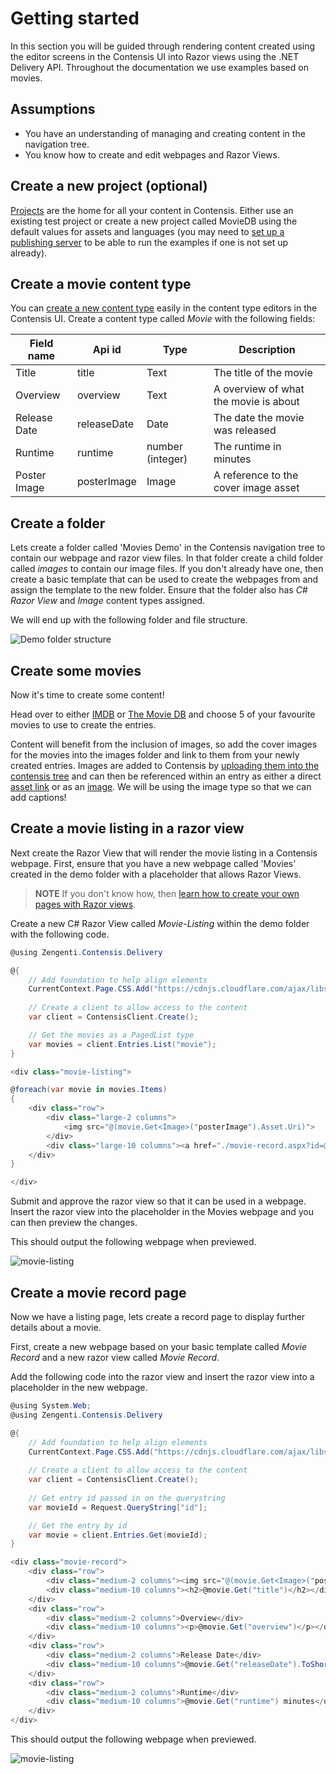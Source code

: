# Getting started

In this section you will be guided through rendering content created using the editor screens in the Contensis UI into Razor views using the .NET Delivery API. Throughout the documentation we use examples based on movies.

## Assumptions

- You have an understanding of managing and creating content in the navigation tree.
- You know how to create and edit webpages and Razor Views.

## Create a new project (optional)

[Projects](https://zenhub.zengenti.com/Contensis/9/kb/setup-and-configuration/Administration/Create-a-project.aspx) are the home for all your content in Contensis. Either use an existing test project or create a new project called MovieDB using the default values for assets and languages (you may need to [set up a publishing server](https://zenhub.zengenti.com/Contensis/9/kb/setup-and-configuration/Configuration/Setup-and-configure-a-publishing-server.aspx) to be able to run the examples if one is not set up already).



## Create a movie content type

You can [create a new content type](https://zenhub.zengenti.com/Contensis/9/kb/content-types-and-entries/content-types/create-a-content-type.aspx) easily in the content type editors in the Contensis UI. Create a content type called *Movie* with the following fields:

| Field name | Api id | Type | Description |
| ---------- | ------ | ---- | ----------- |
| Title | title | Text | The title of the movie |
| Overview | overview | Text | A overview of what the movie is about |
| Release Date | releaseDate | Date | The date the movie was released |
| Runtime | runtime | number (integer) | The runtime in minutes |
| Poster Image | posterImage | Image | A reference to the cover image asset |


## Create a folder

Lets create a folder called 'Movies Demo' in the Contensis navigation tree to contain our webpage and razor view files. In that folder create a child folder called *images* to contain our image files. If you don't already have one, then create a basic template that can be used to create the webpages from and assign the template to the new folder. Ensure that the folder also has *C# Razor View* and *Image* content types assigned.

We will end up with the following folder and file structure.

![Demo folder structure](/images/movie-demo-files.png)


## Create some movies

Now it's time to create some content!

Head over to either [IMDB](http://www.imdb.com/) or [The Movie DB](https://www.themoviedb.org/) and choose 5 of your favourite movies to use to create the entries.

Content will benefit from the inclusion of images, so add the cover images for the movies into the images folder and link to them from your newly created entries. Images are added to Contensis by [uploading them into the contensis tree](https://zenhub.zengenti.com/Contensis/9/kb/Assets-uploadable-content/Images/upload-an-image.aspx) and can then be referenced within an entry as either a direct [asset link](/key-concepts/linked-content.md) or as an [image](/key-concepts/linked-content.md#images). We will be using the image type so that we can add captions!


## Create a movie listing in a razor view

Next create the Razor View that will render the movie listing in a Contensis webpage. First, ensure that you have a new webpage called 'Movies' created in the demo folder with a placeholder that allows Razor Views. 

> **NOTE** 
> If you don't know how, then [learn how to create your own pages with Razor views](https://zenhub.zengenti.com/Contensis/R83/Development/Razor/Razoroverview.aspx).

Create a new C# Razor View called *Movie-Listing* within the demo folder with the following code. 

```cs
@using Zengenti.Contensis.Delivery

@{
    // Add foundation to help align elements
    CurrentContext.Page.CSS.Add("https://cdnjs.cloudflare.com/ajax/libs/foundation/6.3.1/css/foundation.min.css");
  
    // Create a client to allow access to the content
    var client = ContensisClient.Create();

    // Get the movies as a PagedList type
    var movies = client.Entries.List("movie");
}

<div class="movie-listing">

@foreach(var movie in movies.Items)
{
    <div class="row">
        <div class="large-2 columns">
            <img src="@(movie.Get<Image>("posterImage").Asset.Uri)">
        </div>
        <div class="large-10 columns"><a href="./movie-record.aspx?id=@movie.Id">@movie.Get("title")</a></div>
    </div>
}

</div>
```

Submit and approve the razor view so that it can be used in a webpage. Insert the razor view into the placeholder in the Movies webpage and you can then preview the changes.

This should output the following webpage when previewed.

![movie-listing](/images/movie-listing.png)


## Create a movie record page

Now we have a listing page, lets create a record page to display further details about a movie.

First, create a new webpage based on your basic template called *Movie Record* and a new razor view called *Movie Record*.

Add the following code into the razor view and insert the razor view into a placeholder in the new webpage.


```cs
@using System.Web;
@using Zengenti.Contensis.Delivery

@{
    // Add foundation to help align elements
    CurrentContext.Page.CSS.Add("https://cdnjs.cloudflare.com/ajax/libs/foundation/6.3.1/css/foundation.min.css");
  
    // Create a client to allow access to the content
    var client = ContensisClient.Create();
  
  	// Get entry id passed in on the querystring
    var movieId = Request.QueryString["id"];

    // Get the entry by id
    var movie = client.Entries.Get(movieId);
}

<div class="movie-record">
    <div class="row">
        <div class="medium-2 columns"><img src="@(movie.Get<Image>("posterImage").Asset.Uri)" /></div>
        <div class="medium-10 columns"><h2>@movie.Get("title")</h2></div>
    </div>
  	<div class="row">
        <div class="medium-2 columns">Overview</div>
        <div class="medium-10 columns"><p>@movie.Get("overview")</p></div>
    </div>
  	<div class="row">
        <div class="medium-2 columns">Release Date</div>
        <div class="medium-10 columns">@movie.Get("releaseDate").ToShortDateString()</div>
    </div>
  	<div class="row">
        <div class="medium-2 columns">Runtime</div>
        <div class="medium-10 columns">@movie.Get("runtime") minutes</div>
    </div>
</div>
```

This should output the following webpage when previewed.

![movie-listing](/images/movie-record.png)


